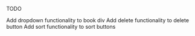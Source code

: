TODO

Add dropdown functionality to book div
Add delete functionality to delete button
Add sort functionality to sort buttons

